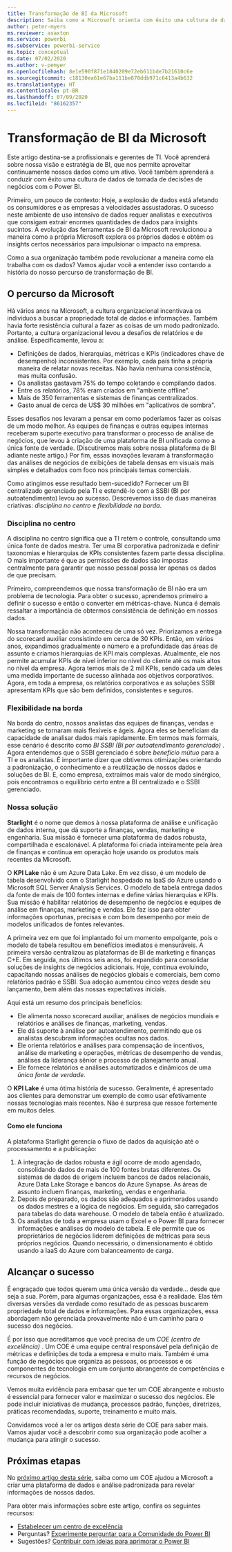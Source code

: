 ```yaml
---
title: Transformação de BI da Microsoft
description: Saiba como a Microsoft orienta com êxito uma cultura de dados para tomada de decisões de negócios. Ela descreve sua estratégia e visão para o BI.
author: peter-myers
ms.reviewer: asaxton
ms.service: powerbi
ms.subservice: powerbi-service
ms.topic: conceptual
ms.date: 07/02/2020
ms.author: v-pemyer
ms.openlocfilehash: 8e1e590f871e1840209e72eb611bde7b21610c6e
ms.sourcegitcommit: c18130ea61e67ba111be870ddb971c6413a4b632
ms.translationtype: HT
ms.contentlocale: pt-BR
ms.lasthandoff: 07/09/2020
ms.locfileid: "86162357"
---
```

# <a name="microsofts-bi-transformation"></a>Transformação de BI da Microsoft

Este artigo destina-se a profissionais e gerentes de TI. Você aprenderá sobre nossa visão e estratégia de BI, que nos permite aproveitar continuamente nossos dados como um ativo. Você também aprenderá a conduzir com êxito uma cultura de dados de tomada de decisões de negócios com o Power BI.

Primeiro, um pouco de contexto: Hoje, a explosão de dados está afetando os consumidores e as empresas a velocidades assustadoras. O sucesso neste ambiente de uso intensivo de dados requer analistas e executivos que consigam extrair enormes quantidades de dados para insights sucintos. A evolução das ferramentas de BI da Microsoft revolucionou a maneira como a própria Microsoft explora os próprios dados e obtém os insights certos necessários para impulsionar o impacto na empresa.

Como a sua organização também pode revolucionar a maneira como ela trabalha com os dados? Vamos ajudar você a entender isso contando a história do nosso percurso de transformação de BI.

## <a name="microsoft-journey"></a>O percurso da Microsoft

Há vários anos na Microsoft, a cultura organizacional incentivava os indivíduos a buscar a propriedade total de dados e informações. Também havia forte resistência cultural a fazer as coisas de um modo padronizado. Portanto, a cultura organizacional levou a desafios de relatórios e de análise. Especificamente, levou a:

- Definições de dados, hierarquias, métricas e KPIs (indicadores chave de desempenho) inconsistentes. Por exemplo, cada país tinha a própria maneira de relatar novas receitas. Não havia nenhuma consistência, mas muita confusão.
- Os analistas gastavam 75% do tempo coletando e compilando dados.
- Entre os relatórios, 78% eram criados em "ambiente offline".
- Mais de 350 ferramentas e sistemas de finanças centralizados.
- Gasto anual de cerca de US$ 30 milhões em "aplicativos de sombra".

Esses desafios nos levaram a pensar em como poderíamos fazer as coisas de um modo melhor. As equipes de finanças e outras equipes internas receberam suporte executivo para transformar o processo de análise de negócios, que levou à criação de uma plataforma de BI unificada como a única fonte de verdade. (Discutiremos mais sobre nossa plataforma de BI adiante neste artigo.) Por fim, essas inovações levaram à transformação das análises de negócios de exibições de tabela densas em visuais mais simples e detalhados com foco nos principais temas comerciais.

Como atingimos esse resultado bem-sucedido? Fornecer um BI centralizado gerenciado pela TI e estendê-lo com a SSBI (BI por autoatendimento) levou ao sucesso. Descrevemos isso de duas maneiras criativas: _disciplina no centro_ e _flexibilidade na borda_.

### <a name="discipline-at-the-core"></a>Disciplina no centro

A disciplina no centro significa que a TI retém o controle, consultando uma única fonte de dados mestra. Ter uma BI corporativa padronizada e definir taxonomias e hierarquias de KPIs consistentes fazem parte dessa disciplina. O mais importante é que as permissões de dados são impostas centralmente para garantir que nosso pessoal possa ler apenas os dados de que precisam.

Primeiro, compreendemos que nossa transformação de BI não era um problema de tecnologia. Para obter o sucesso, aprendemos primeiro a definir o sucesso e então o converter em métricas-chave. Nunca é demais ressaltar a importância de obtermos consistência de definição em nossos dados.

Nossa transformação não aconteceu de uma só vez. Priorizamos a entrega do scorecard auxiliar consistindo em cerca de 30 KPIs. Então, em vários anos, expandimos gradualmente o número e a profundidade das áreas de assunto e criamos hierarquias de KPI mais complexas. Atualmente, ele nos permite acumular KPIs de nível inferior no nível do cliente até os mais altos no nível da empresa. Agora temos mais de 2 mil KPIs, sendo cada um deles uma medida importante de sucesso alinhada aos objetivos corporativos. Agora, em toda a empresa, os relatórios corporativos e as soluções SSBI apresentam KPIs que são bem definidos, consistentes e seguros.

### <a name="flexibility-at-the-edge"></a>Flexibilidade na borda

Na borda do centro, nossos analistas das equipes de finanças, vendas e marketing se tornaram mais flexíveis e ágeis. Agora eles se beneficiam da capacidade de analisar dados mais rapidamente. Em termos mais formais, esse cenário é descrito como _BI SSBI (Bi por autoatendimento gerenciado)_ . Agora entendemos que o SSBI gerenciado é sobre _benefício mútuo_ para a TI e os analistas. É importante dizer que obtivemos otimizações orientando a padronização, o conhecimento e a reutilização de nossos dados e soluções de BI. E, como empresa, extraímos mais valor de modo sinérgico, pois encontramos o equilíbrio certo entre a BI centralizado e o SSBI gerenciado.

### <a name="our-solution"></a>Nossa solução

**Starlight** é o nome que demos à nossa plataforma de análise e unificação de dados interna, que dá suporte a finanças, vendas, marketing e engenharia. Sua missão é fornecer uma plataforma de dados robusta, compartilhada e escalonável. A plataforma foi criada inteiramente pela área de finanças e continua em operação hoje usando os produtos mais recentes da Microsoft.

O **KPI Lake** não é um Azure Data Lake. Em vez disso, é um modelo de tabela desenvolvido com o Starlight hospedado na IaaS do Azure usando o Microsoft SQL Server Analysis Services. O modelo de tabela entrega dados da fonte de mais de 100 fontes internas e define várias hierarquias e KPIs. Sua missão é habilitar relatórios de desempenho de negócios e equipes de análise em finanças, marketing e vendas. Ele faz isso para obter informações oportunas, precisas e com bom desempenho por meio de modelos unificados de fontes relevantes.

A primeira vez em que foi implantado foi um momento empolgante, pois o modelo de tabela resultou em benefícios imediatos e mensuráveis. A primeira versão centralizou as plataformas de BI de marketing e finanças C+E. Em seguida, nos últimos seis anos, foi expandido para consolidar soluções de insights de negócios adicionais. Hoje, continua evoluindo, capacitando nossas análises de negócios globais e comerciais, bem como relatórios padrão e SSBI. Sua adoção aumentou cinco vezes desde seu lançamento, bem além das nossas expectativas iniciais.

Aqui está um resumo dos principais benefícios:

- Ele alimenta nosso scorecard auxiliar, análises de negócios mundiais e relatórios e análises de finanças, marketing, vendas.
- Ele dá suporte à análise por autoatendimento, permitindo que os analistas descubram informações ocultas nos dados.
- Ele orienta relatórios e análises para compensação de incentivos, análise de marketing e operações, métricas de desempenho de vendas, análises da liderança sênior e processo de planejamento anual.
- Ele fornece relatórios e análises automatizados e dinâmicos de uma _única fonte de verdade_.

O **KPI Lake** é uma ótima história de sucesso. Geralmente, é apresentado aos clientes para demonstrar um exemplo de como usar efetivamente nossas tecnologias mais recentes. Não é surpresa que ressoe fortemente em muitos deles.

#### <a name="how-it-works"></a>Como ele funciona

A plataforma Starlight gerencia o fluxo de dados da aquisição até o processamento e a publicação:

1. A integração de dados robusta e ágil ocorre de modo agendado, consolidando dados de mais de 100 fontes brutas diferentes. Os sistemas de dados de origem incluem bancos de dados relacionais, Azure Data Lake Storage e bancos do Azure Synapse. As áreas de assunto incluem finanças, marketing, vendas e engenharia.
2. Depois de preparado, os dados são adequados e aprimorados usando os dados mestres e a lógica de negócios. Em seguida, são carregados para tabelas do data warehouse. O modelo de tabela então é atualizado.
3. Os analistas de toda a empresa usam o Excel e o Power BI para fornecer informações e análises do modelo de tabela. E ele permite que os proprietários de negócios liderem definições de métricas para seus próprios negócios. Quando necessário, o dimensionamento é obtido usando a IaaS do Azure com balanceamento de carga.

## <a name="deliver-success"></a>Alcançar o sucesso

É engraçado que todos querem uma única versão da verdade… desde que seja a sua. Porém, para algumas organizações, essa é a realidade. Elas têm diversas versões da verdade como resultado de as pessoas buscarem propriedade total de dados e informações. Para essas organizações, essa abordagem não gerenciada provavelmente não é um caminho para o sucesso dos negócios.

É por isso que acreditamos que você precisa de um _COE (centro de excelência)_ . Um COE é uma equipe central responsável pela definição de métricas e definições de toda a empresa e muito mais. Também é uma função de negócios que organiza as pessoas, os processos e os componentes de tecnologia em um conjunto abrangente de competências e recursos de negócios.

Vemos muita evidência para embasar que ter um COE abrangente e robusto é essencial para fornecer valor e maximizar o sucesso dos negócios. Ele pode incluir iniciativas de mudança, processos padrão, funções, diretrizes, práticas recomendadas, suporte, treinamento e muito mais.

Convidamos você a ler os artigos desta série de COE para saber mais. Vamos ajudar você a descobrir como sua organização pode acolher a mudança para atingir o sucesso.

## <a name="next-steps"></a>Próximas etapas

No [próximo artigo desta série](center-of-excellence-establish.md), saiba como um COE ajudou a Microsoft a criar uma plataforma de dados e análise padronizada para revelar informações de nossos dados.

Para obter mais informações sobre este artigo, confira os seguintes recursos:

- [Estabelecer um centro de excelência](center-of-excellence-establish.md)
- Perguntas? [Experimente perguntar para a Comunidade do Power BI](https://community.powerbi.com/)
- Sugestões? [Contribuir com ideias para aprimorar o Power BI](https://ideas.powerbi.com/)
